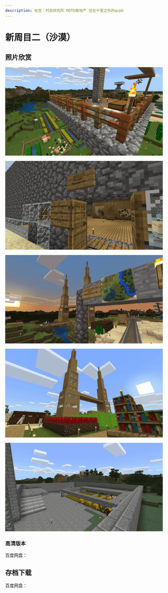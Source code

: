 ```yaml
---
description: 标签：村民研究所 MOTO房地产 住在千里之外的qupb
---
```


# 新周目二（沙漠）

## 照片欣赏

![](../.gitbook/assets/minecraft-2019_2_21-20_38_21.png)

![](../.gitbook/assets/minecraft-2019_2_21-20_38_54.png)

![](../.gitbook/assets/minecraft-2019_2_21-20_36_53.png)

![](../.gitbook/assets/minecraft-2019_2_21-20_37_31.png)

![](../.gitbook/assets/minecraft-2019_2_21-20_42_51.png)

### 高清版本

百度网盘：

## 存档下载

百度网盘：

